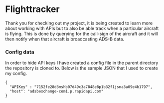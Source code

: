 # Flighttracker

Thank you for checking out my project, it is being created to learn more about working with APIs but to also be able track when a particular aircraft is flying. This is done by querying for the call-sign  of the aircraft and it will then notify when that aircraft is broadcasting ADS-B data. 

### Config data

In order to hide API keys I have created a config file in the parent directory the repository is cloned to. Below is the sample JSON that I used to create my config.

```
{
  "APIKey" : "7152fe28d3mshb07d49c3a7848e8p1b32f1jsna3a09e4b1797",
  "host": "adsbexchange-com1.p.rapidapi.com"
}

```
